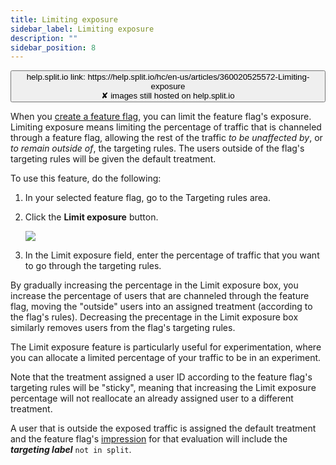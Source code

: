 ```yaml
---
title: Limiting exposure
sidebar_label: Limiting exposure
description: ""
sidebar_position: 8
---
```


<p>
  <button style={{borderRadius:'8px', border:'1px', fontFamily:'Courier New', fontWeight:'800', textAlign:'left'}}> help.split.io link: https://help.split.io/hc/en-us/articles/360020525572-Limiting-exposure <br /> ✘ images still hosted on help.split.io </button>
</p>

When you [create a feature flag](/docs/feature-management-experimentation/feature-management/create-a-feature-flag), you can limit the feature flag's exposure. Limiting exposure means limiting the percentage of traffic that is channeled through a feature flag, allowing the rest of the traffic _to be unaffected by_, or _to remain outside of_, the targeting rules. The users outside of the flag's targeting rules will be given the default treatment.

To use this feature, do the following:

1. In your selected feature flag, go to the Targeting rules area.
2. Click the **Limit exposure** button.

    <img src="https://help.split.io/hc/article_attachments/30744513235597" />

3. In the Limit exposure field, enter the percentage of traffic that you want to go through the targeting rules. 

By gradually increasing the percentage in the Limit exposure box, you increase the percentage of users that are channeled through the feature flag, moving the "outside" users into an assigned treatment (according to the flag's rules). Decreasing the precentage in the Limit exposure box similarly removes users from the flag's targeting rules.

The Limit exposure feature is particularly useful for experimentation, where you can allocate a limited percentage of your traffic to be in an experiment.

Note that the treatment assigned a user ID according to the feature flag's targeting rules will be "sticky", meaning that increasing the Limit exposure percentage will not reallocate an already assigned user to a different treatment.

A user that is outside the exposed traffic is assigned the default treatment and the feature flag's [impression](/docs/feature-management-experimentation/feature-management/impressions) for that evaluation will include the _**targeting label**_ `not in split`.